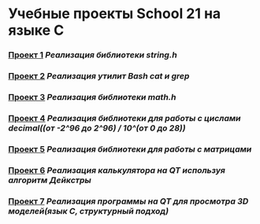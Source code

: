# Учебные проекты School 21 на языке C

### [Проект 1](C2_stringplus) _Реализация библиотеки string.h_

### [Проект 2](C3_SimpleBashUtils) _Реализация утилит Bash cat и grep_

### [Проект 3](C4_math) _Реализация библиотеки math.h_

### [Проект 4](C5_decimal) _Реализация библиотеки для работы с цислами decimal((от -2^96 до 2^96) / 10^(от 0 до 28))_

### [Проект 5](C6_matrix) _Реализация библиотеки для работы с матрицами_

### [Проект 6](C7_SmartCalc_v1.0) _Реализация калькулятора на QT используя алгоритм Дейкстры_

### [Проект 7](C8_3DViewer_v1.0) _Реализация программы на QT для просмотра 3D моделей(язык С, структурный подход)_
